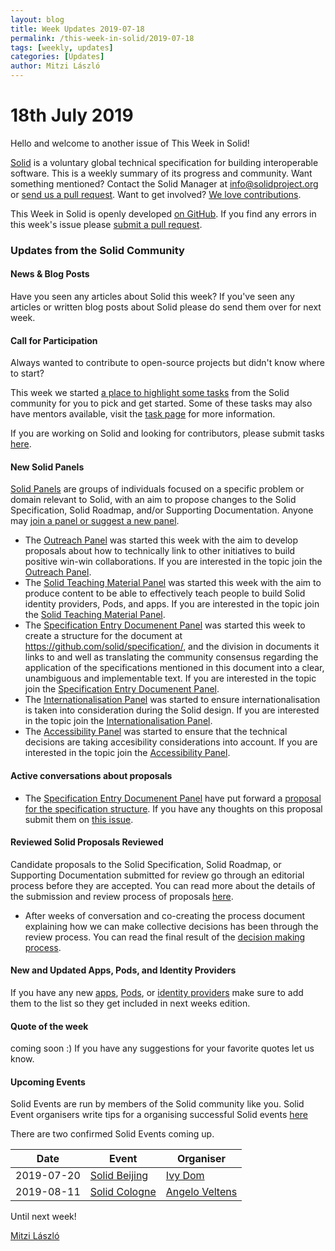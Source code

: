 ```yaml
---
layout: blog
title: Week Updates 2019-07-18
permalink: /this-week-in-solid/2019-07-18
tags: [weekly, updates]
categories: [Updates]
author: Mitzi László
---
```


# 18th July 2019 

Hello and welcome to another issue of This Week in Solid! 

[Solid](https://solidproject.org/information/) is a voluntary global technical specification for building interoperable software. This is a weekly summary of its progress and community. Want something mentioned? Contact the Solid Manager at info@solidproject.org or [send us a pull request](https://github.com/solid/information/edit/master/weekly-updates/next.md). Want to get involved? [We love contributions](https://github.com/solid/information#develop).

This Week in Solid is openly developed [on GitHub](https://github.com/solid/information/edit/master/weekly-updates/next.md). If you find any errors in this week's issue please [submit a pull request](https://github.com/solid/information/pulls).

### Updates from the Solid Community

#### News & Blog Posts
Have you seen any articles about Solid this week? If you've seen any articles or written blog posts about Solid please do send them over for next week. 

#### Call for Participation
Always wanted to contribute to open-source projects but didn't know where to start? 

This week we started [a place to highlight some tasks](https://github.com/solid/information/blob/master/tasks.md) from the Solid community for you to pick and get started. Some of these tasks may also have mentors available, visit the [task page](https://github.com/solid/information/blob/master/tasks.md) for more information.

If you are working on Solid and looking for contributors, please submit tasks [here](https://github.com/solid/information/blob/master/tasks.md). 

#### New Solid Panels  
[Solid Panels](https://github.com/solid/culture/blob/master/panels.md) are groups of individuals focused on a specific problem or domain relevant to Solid, with an aim to propose changes to the Solid Specification, Solid Roadmap, and/or Supporting Documentation. Anyone may [join a panel or suggest a new panel](https://github.com/solid/culture/blob/master/panels.md).

* The [Outreach Panel](https://github.com/solid/culture/blob/master/panels.md#outreach-panel) was started this week with the aim to develop proposals about how to technically link to other initiatives to build positive win-win collaborations. If you are interested in the topic join the [Outreach Panel](https://github.com/solid/culture/blob/master/panels.md#outreach-panel). 
* The [Solid Teaching Material Panel](https://github.com/solid/culture/blob/master/panels.md#solid-teaching-material-panel) was started this week with the aim to produce content to be able to effectively teach people to build Solid identity providers, Pods, and apps. If you are interested in the topic join the [Solid Teaching Material Panel](https://github.com/solid/culture/blob/master/panels.md#solid-teaching-material-panel). 
* The [Specification Entry Documenent Panel](https://github.com/solid/culture/blob/master/panels.md#specification-entry-document-panel) was started this week to create a structure for the document at https://github.com/solid/specification/, and the division in documents it links to and well as translating the community consensus regarding the application of the specifications mentioned in this document into a clear, unambiguous and implementable text. If you are interested in the topic join the [Specification Entry Documenent Panel](https://github.com/solid/culture/blob/master/panels.md#specification-entry-document-panel). 
* The [Internationalisation Panel](https://github.com/solid/culture/blob/master/panels.md#internationalisation-panel) was started to ensure internationalisation is taken into consideration during the Solid design. If you are interested in the topic join the [Internationalisation Panel](https://github.com/solid/culture/blob/master/panels.md#internationalisation-panel). 
* The [Accessibility Panel](https://github.com/solid/culture/blob/master/panels.md#accessibility-panel) was started to ensure that the technical decisions are taking accesibility considerations into account. If you are interested in the topic join the [Accessibility Panel](https://github.com/solid/culture/blob/master/panels.md#accessibility-panel). 

#### Active conversations about proposals

* The [Specification Entry Documenent Panel](https://github.com/solid/culture/blob/master/panels.md#specification-entry-document-panel) have put forward a [proposal for the specification structure](https://solidproject.org/specification/). If you have any thoughts on this proposal submit them on [this issue](https://github.com/solid/specification/issues/5).   

#### Reviewed Solid Proposals Reviewed 
Candidate proposals to the Solid Specification, Solid Roadmap, or Supporting Documentation submitted for review go through an editorial process before they are accepted. You can read more about the details of the submission and review process of proposals [here](https://github.com/solid/culture#how-to-make-changes).

* After weeks of conversation and co-creating the process document explaining how we can make collective decisions has been through the review process. You can read the final result of the [decision making process](https://github.com/solid/culture). 

#### New and Updated Apps, Pods, and Identity Providers 
If you have any new [apps](https://github.com/solid/solid-apps), [Pods](https://github.com/solid/pods), or [identity providers](https://github.com/solid/solid-idp-list) make sure to add them to the list so they get included in next weeks edition. 

#### Quote of the week

coming soon :) If you have any suggestions for your favorite quotes let us know. 

#### Upcoming Events

Solid Events are run by members of the Solid community like you. Solid Event organisers write tips for a organising successful Solid events [here](https://github.com/solid/information/blob/master/solid-events.md) 

There are two confirmed Solid Events coming up. 

| Date | Event | Organiser |
|------------ | ------------- | ------------- |
|2019-07-20|[Solid Beijing](https://www.eventbrite.com/e/solid-beijing-tickets-65524883691)|[Ivy Dom](https://github.com/leinue)|
|2019-08-11|[Solid Cologne](https://programm.froscon.de/2019/events/2375.html)|[Angelo Veltens](https://github.com/angelo-v)|

Until next week! 

[Mitzi László](https://github.com/Mitzi-Laszlo)
